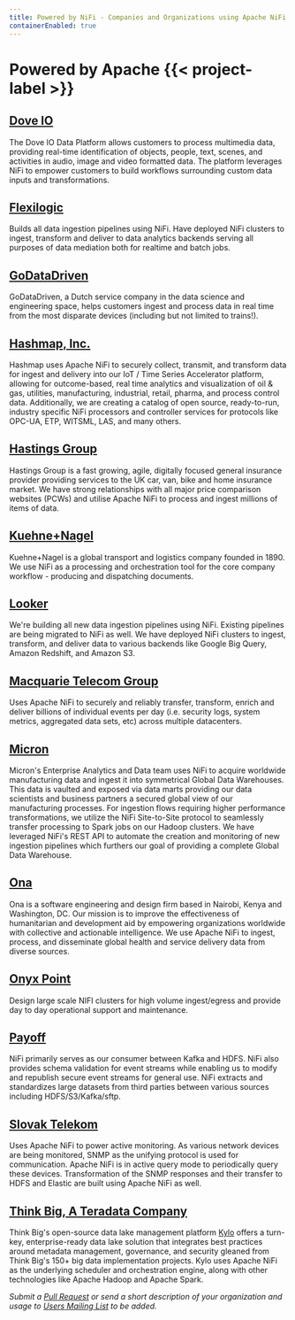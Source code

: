 ```yaml
---
title: Powered by NiFi - Companies and Organizations using Apache NiFi
containerEnabled: true
---
```


# Powered by Apache {{< project-label >}}

## [Dove IO](https://www.dove.io) 

The Dove IO Data Platform allows customers to process multimedia data, providing real-time identification of objects,
people, text, scenes, and activities in audio, image and video formatted data. The platform leverages NiFi to empower
customers to build workflows surrounding custom data inputs and transformations.

## [Flexilogic](https://www.flexilogix.com)

Builds all data ingestion pipelines using NiFi. Have deployed NiFi clusters to ingest, transform and deliver to data
analytics backends serving all purposes of data mediation both for realtime and batch jobs.

## [GoDataDriven](https://godatadriven.com)

GoDataDriven, a Dutch service company in the data science and engineering space, helps customers ingest and process data
in real time from the most disparate devices (including but not limited to trains!).

## [Hashmap, Inc.](https://www.hashmapinc.com/)

Hashmap uses Apache NiFi to securely collect, transmit, and transform data for ingest and delivery into our IoT / Time
Series Accelerator platform, allowing for outcome-based, real time analytics and visualization of oil & gas, utilities,
manufacturing, industrial, retail, pharma, and process control data. Additionally, we are creating a catalog of open
source, ready-to-run, industry specific NiFi processors and controller services for protocols like OPC-UA, ETP, WITSML,
LAS, and many others.

## [Hastings Group](https://www.hastingsdirect.com/)

Hastings Group is a fast growing, agile, digitally focused general insurance provider providing services to the UK car,
van, bike and home insurance market. We have strong relationships with all major price comparison websites (PCWs) and
utilise Apache NiFi to process and ingest millions of items of data.

## [Kuehne+Nagel](https://kuehne-nagel.com/)

Kuehne+Nagel is a global transport and logistics company founded in 1890. We use NiFi as a processing and orchestration
tool for the core company workflow - producing and dispatching documents.

## [Looker](https://looker.com/)

We're building all new data ingestion pipelines using NiFi. Existing pipelines are being migrated to NiFi as well. We
have deployed NiFi clusters to ingest, transform, and deliver data to various backends like Google Big Query, Amazon
Redshift, and Amazon S3.

## [Macquarie Telecom Group](https://macquarietelecomgroup.com)

Uses Apache NiFi to securely and reliably transfer, transform, enrich and deliver billions of individual events per day
(i.e. security logs, system metrics, aggregated data sets, etc) across multiple datacenters.

## [Micron](https://micron.com)

Micron's Enterprise Analytics and Data team uses NiFi to acquire worldwide manufacturing data and ingest it into
symmetrical Global Data Warehouses. This data is vaulted and exposed via data marts providing our data scientists and
business partners a secured global view of our manufacturing processes.  For ingestion flows requiring higher
performance transformations, we utilize the NiFi Site-to-Site protocol to seamlessly transfer processing to Spark jobs
on our Hadoop clusters.  We have leveraged NiFi's REST API to automate the creation and monitoring of new ingestion
pipelines which furthers our goal of providing a complete Global Data Warehouse.

## [Ona](https://ona.io)

Ona is a software engineering and design firm based in Nairobi, Kenya and Washington, DC. Our mission is to improve the
effectiveness of humanitarian and development aid by empowering organizations worldwide with collective and actionable
intelligence. We use Apache NiFi to ingest, process, and disseminate global health and service delivery data from
diverse sources.

## [Onyx Point](https://www.onyxpoint.com)

Design large scale NIFI clusters for high volume ingest/egress and provide day to day operational support and
maintenance.

## [Payoff](https://www.payoff.com)

NiFi primarily serves as our consumer between Kafka and HDFS. NiFi also provides schema validation for event streams
while enabling us to modify and republish secure event streams for general use. NiFi extracts and standardizes large
datasets from third parties between various sources including HDFS/S3/Kafka/sftp.

## [Slovak Telekom](https://www.telekom.sk/about/)
            
Uses Apache NiFi to power active monitoring. As various network devices are being monitored, SNMP as the unifying
protocol is used for communication. Apache NiFi is in active query mode to periodically query these devices.
Transformation of the SNMP responses and their transfer to HDFS and Elastic are built using Apache NiFi as well.

## [Think Big, A Teradata Company](https://www.thinkbiganalytics.com)
            
Think Big's open-source data lake management platform [Kylo](https://kylo.io) offers a turn-key, enterprise-ready data
lake solution that integrates best practices around metadata management, governance, and security gleaned from Think
Big's 150+ big data implementation projects. Kylo uses Apache NiFi as the underlying scheduler and orchestration engine,
along with other technologies like Apache Hadoop and Apache Spark.

_Submit a [Pull Request](https://github.com/apache/nifi-site/pulls) or send a short description of your organization and
usage to [Users Mailing List](https://nifi.apache.org/mailing_lists.html) to be added._
